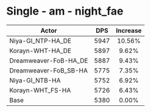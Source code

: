 # Single - am - night_fae
| Actor | DPS | Increase |
|---|:---:|:---:|
|Niya-GI_NTP-HA_DE|5947|10.56%|
|Korayn-WHT-HA_DE|5897|9.62%|
|Dreamweaver-FoB-HA_DE|5887|9.43%|
|Dreamweaver-FoB_SB-HA|5775|7.35%|
|Niya-GI_NTB-HA|5752|6.92%|
|Korayn-WHT_FS-HA|5726|6.43%|
|Base|5380|0.00%|
